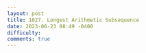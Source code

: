 ```yaml
---
layout: post
title: 1027. Longest Arithmetic Subsequence
date: 2023-06-23 08:49 -0400
difficulty:
comments: true
---
```

